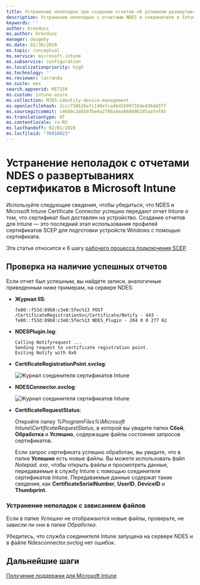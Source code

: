 ```yaml
---
title: Устранение неполадок при создании отчетов об успешном развертывании сертификатов на устройствах при использовании SCEP с Microsoft Intune | Документация Майкрософт
description: Устранение неполадок с отчетами NDES и соединителя в Intune об успешном развертывании сертификатов, которые были подготовлены с помощью профилей сертификатов SCEP.
keywords: ''
author: brenduns
ms.author: brenduns
manager: dougeby
ms.date: 01/30/2020
ms.topic: conceptual
ms.service: microsoft-intune
ms.subservice: configuration
ms.localizationpriority: high
ms.technology: ''
ms.reviewer: lacranda
ms.suite: ems
search.appverid: MET150
ms.custom: intune-azure
ms.collection: M365-identity-device-management
ms.openlocfilehash: 2ccc738626efc140efca46d1b997164ed36dd37f
ms.sourcegitcommit: c46b0c2d4507be6a2786a4ea06009b2d5aafef85
ms.translationtype: HT
ms.contentlocale: ru-RU
ms.lasthandoff: 02/01/2020
ms.locfileid: "76916023"
---
```

# <a name="troubleshoot-ndes-reporting-of-certificate-deployments-in-microsoft-intune"></a>Устранение неполадок с отчетами NDES о развертываниях сертификатов в Microsoft Intune

Используйте следующие сведения, чтобы убедиться, что NDES и Microsoft Intune Certificate Connector успешно передают отчет Intune о том, что сертификат был доставлен на устройство. Создание отчетов для Intune — это последний этап использования профилей сертификатов SCEP для подготовки устройств Windows с помощью сертификата.

Эта статья относится к 6 шагу [рабочего процесса подключения SCEP](troubleshoot-scep-certificate-profiles.md).

## <a name="review-for-signs-of-successful-reporting"></a>Проверка на наличие успешных отчетов

Если отчет был успешным, вы найдете записи, аналогичные приведенным ниже примерам, на сервере NDES:

- **Журнал IIS**:

  `fe80::f53d:89b8:c3e8:5fec%13 POST /CertificateRegistrationSvc/Certificate/Notify - 443 - fe80::f53d:89b8:c3e8:5fec%13 NDES_Plugin - 204 0 0 277 62`

- **NDESPlugin.log**:

  ```
  Calling Notifyrequest ...
  Sending request to certificate registration point.
  Exiting Notify with 0x0
  ```

- **CertificateRegistrationPoint.svclog**:

  ![Журнал соединителя сертификатов Intune](../protect/media/troubleshoot-scep-certificate-reporting/certificate-registration-point-log.png)

- **NDESConnector.svclog**:

  ![Журнал соединителя сертификатов Intune](../protect/media/troubleshoot-scep-certificate-reporting/ndesconnector-log.png)

- **CertificateRequestStatus**:

  Откройте папку *%ProgramFiles%\Microsoft Intune\CertificateRequestStatus*, в которой вы увидите папки **Сбой**, **Обработка** и **Успешно**, содержащие файлы состояния запросов сертификатов.

  Если запрос сертификата успешно обработан, вы увидите, что в папке **Успешно** есть новые файлы. Вы можете использовать файл *Notepad. exe*, чтобы открыть файлы и просмотреть данные, передаваемые в службу Intune с помощью соединителя сертификатов Intune. Передаваемые данные содержат такие сведения, как **CertificateSerialNumber**, **UserID**, **DeviceID** и **Thumbprint**.

### <a name="troubleshoot-stuck-files"></a>Устранение неполадок с зависанием файлов

Если в папке *Успешно* не отображаются новые файлы, проверьте, не зависли ли они в папке *Обработка*.

Убедитесь, что служба соединителя Intune запущена на сервере NDES и в файле Ndesconnector.svclog нет ошибок.

## <a name="next-steps"></a>Дальнейшие шаги

[Получение поддержки для Microsoft Intune](../fundamentals/get-support.md)
